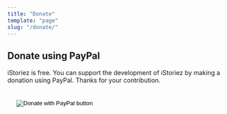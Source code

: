 ```yaml
---
title: "Donate"
template: "page"
slug: "/donate/"
---
```


## Donate using PayPal

iStoriez is free. You can support the development of iStoriez by making a donation using PayPal. Thanks for your contribution.

<div style="padding: 20px">
<form action="https://www.paypal.com/cgi-bin/webscr" method="post" target="_top">
<input type="hidden" name="cmd" value="_s-xclick" />
<input type="hidden" name="hosted_button_id" value="ZYFLQZ4KDUWF4" />
<input type="image" src="https://www.paypalobjects.com/en_US/SE/i/btn/btn_donateCC_LG.gif" border="0" name="submit" title="PayPal - The safer, easier way to pay online!" alt="Donate with PayPal button" />
<img alt="" border="0" src="https://www.paypal.com/en_SE/i/scr/pixel.gif" width="1" height="1" />
</form>
</div>
